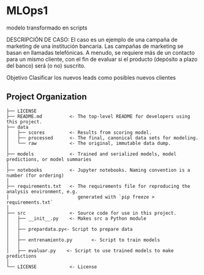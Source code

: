# MLOps1
modelo transformado en scripts

DESCRIPCIÓN DE CASO:
El caso es un ejemplo de una campaña de marketing de una institución bancaria.
Las campañas de marketing se basan en llamadas telefónicas. A menudo, se
requiere más de un contacto para un mismo cliente, con el fin de evaluar si el
producto (depósito a plazo del banco) será (o no) suscrito.

Objetivo
Clasificar los nuevos leads como posibles nuevos clientes

Project Organization
------------

    ├── LICENSE
    ├── README.md          <- The top-level README for developers using this project.
    ├── data
    │   ├── scores         <- Results from scoring model.
    │   ├── processed      <- The final, canonical data sets for modeling.
    │   └── raw            <- The original, immutable data dump.
    │
    ├── models             <- Trained and serialized models, model predictions, or model summaries
    │
    ├── notebooks          <- Jupyter notebooks. Naming convention is a number (for ordering)
    │
    ├── requirements.txt   <- The requirements file for reproducing the analysis environment, e.g.
    │                         generated with `pip freeze > requirements.txt`
    │
    ├── src                <- Source code for use in this project.
    │   ├── __init__.py    <- Makes src a Python module
    │   │
    │   ├── prepardata.py<- Script to prepare data
    │   │
    │   ├── entrenamiento.py       <- Script to train models
    │   │                    
    │   ├── evaluar.py    <- Script to use trained models to make predictions
    │   
    └── LICENSE            <- License
